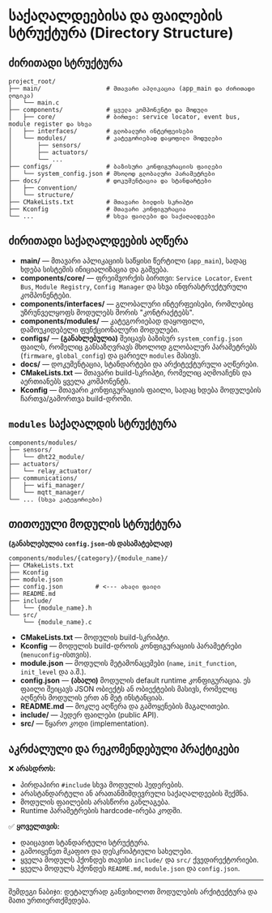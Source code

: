 # საქაღალდეებისა და ფაილების სტრუქტურა (Directory Structure)

## ძირითადი სტრუქტურა

```
project_root/
├── main/                  # მთავარი აპლიკაცია (app_main და ძირითადი ლოგიკა)
│   └── main.c
├── components/            # ყველა კომპონენტი და მოდული
│   ├── core/              # ბირთვი: service locator, event bus, module register და სხვა
│   ├── interfaces/        # გლობალური ინტერფეისები
│   └── modules/           # კატეგორიებად დაყოფილი მოდულები
│       ├── sensors/
│       ├── actuators/
│       └── ...
├── configs/               # ბაზისური კონფიგურაციის ფაილები
│   └── system_config.json # მხოლოდ გლობალური პარამეტრები
├── docs/                  # დოკუმენტაცია და სტანდარტები
│   ├── convention/
│   └── structure/
├── CMakeLists.txt         # მთავარი ბილდის სკრიპტი
├── Kconfig                # მთავარი კონფიგურაცია
└── ...                    # სხვა ფაილები და საქაღალდეები
```

## ძირითადი საქაღალდეების აღწერა

- **main/** — მთავარი აპლიკაციის საწყისი წერტილი (`app_main`), სადაც ხდება სისტემის ინიციალიზაცია და გაშვება.
- **components/core/** — ფრეიმვორქის ბირთვი: `Service Locator`, `Event Bus`, `Module Registry`, `Config Manager` და სხვა ინფრასტრუქტურული კომპონენტები.
- **components/interfaces/** — გლობალური ინტერფეისები, რომლებიც უზრუნველყოფს მოდულებს შორის "კონტრაქტებს".
- **components/modules/** — კატეგორიებად დაყოფილი, დამოუკიდებელი ფუნქციონალური მოდულები.
- **configs/** — **(განახლებულია)** შეიცავს ბაზისურ `system_config.json` ფაილს, რომელიც განსაზღვრავს მხოლოდ გლობალურ პარამეტრებს (`firmware`, `global_config`) და ცარიელ `modules` მასივს.
- **docs/** — დოკუმენტაცია, სტანდარტები და არქიტექტურული აღწერები.
- **CMakeLists.txt** — მთავარი build-სკრიპტი, რომელიც აღმოაჩენს და აერთიანებს ყველა კომპონენტს.
- **Kconfig** — მთავარი კონფიგურაციის ფაილი, სადაც ხდება მოდულების ჩართვა/გამორთვა build-დროში.

## `modules` საქაღალდის სტრუქტურა

```
components/modules/
├── sensors/
│   └── dht22_module/
├── actuators/
│   └── relay_actuator/
├── communications/
│   ├── wifi_manager/
│   └── mqtt_manager/
└── ... (სხვა კატეგორიები)
```

## თითოეული მოდულის სტრუქტურა

**(განახლებულია `config.json`-ის დასამატებლად)**

```
components/modules/{category}/{module_name}/
├── CMakeLists.txt
├── Kconfig
├── module.json
├── config.json         # <--- ახალი ფაილი
├── README.md
├── include/
│   └── {module_name}.h
└── src/
    └── {module_name}.c
```

- **CMakeLists.txt** — მოდულის build-სკრიპტი.
- **Kconfig** — მოდულის build-დროის კონფიგურაციის პარამეტრები (`menuconfig`-ისთვის).
- **module.json** — მოდულის მეტამონაცემები (`name`, `init_function`, `init_level` და ა.შ.).
- **config.json** — **(ახალი)** მოდულის default runtime კონფიგურაცია. ეს ფაილი შეიცავს JSON ობიექტს ან ობიექტების მასივს, რომელიც აღწერს მოდულის ერთ ან მეტ ინსტანციას.
- **README.md** — მოკლე აღწერა და გამოყენების მაგალითები.
- **include/** — ჰედერ ფაილები (public API).
- **src/** — წყარო კოდი (implementation).

## აკრძალული და რეკომენდებული პრაქტიკები

❌ **არასდროს:**

- პირდაპირი `#include` სხვა მოდულის ჰედერების.
- არასტანდარტული ან არათანმიმდევრული საქაღალდეების შექმნა.
- მოდულის ფაილების არასწორი განლაგება.
- Runtime პარამეტრების hardcode-ირება კოდში.

✅ **ყოველთვის:**

- დაიცავით სტანდარტული სტრუქტურა.
- გამოიყენეთ მკაფიო და დესკრიპტიული სახელები.
- ყველა მოდულს ჰქონდეს თავისი `include/` და `src/` ქვედირექტორიები.
- ყველა მოდულს ჰქონდეს `README.md`, `module.json` და `config.json`.

---

შემდეგი ნაბიჯი: დეტალურად განვიხილოთ მოდულების არქიტექტურა და მათი ურთიერთქმედება.
